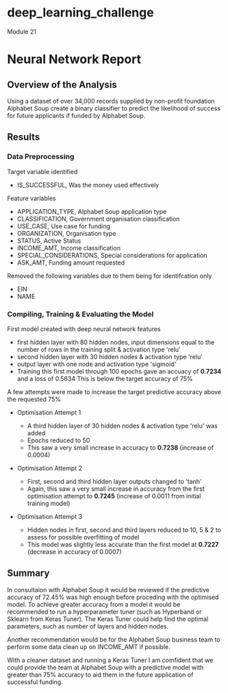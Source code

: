 # deep_learning_challenge
Module 21

# Neural Network Report

## Overview of the Analysis

Using a dataset of over 34,000 records supplied by non-profit foundation Alphabet Soup create a binary classifier 
to predict the likelihood of success for future applicants if funded by Alphabet Soup.

## Results

### Data Preprocessing

Target variable identified 
   * IS_SUCCESSFUL, Was the money used effectively

Feature variables
   * APPLICATION_TYPE, Alphabet Soup application type
   * CLASSIFICATION, Government organisation classification
   * USE_CASE, Use case for funding
   * ORGANIZATION, Organisation type
   * STATUS, Active Status
   * INCOME_AMT, Income classification
   * SPECIAL_CONSIDERATIONS, Special considerations for application
   * ASK_AMT, Funding amount requested            

Removed the following variables due to them being for identifcation only
   * EIN
   * NAME

### Compiling, Training & Evaluating the Model

First model created with deep neural network features
   * first hidden layer with 80 hidden nodes, input dimensions equal to the number of rows in the training split & activation type 'relu'
   * second hidden layer with 30 hidden nodes & activation type 'relu'
   * output layer with one node and activation type 'sigmoid'
   * Training this first model through 100 epochs gave an accuacy of **0.7234** and a loss of 0.5634
          This is below the target accuracy of 75%  

A few attempts were made to increase the target predictive accuracy above the requested 75%
   * Optimisation Attempt 1
       * A third hidden layer of 30 hidden nodes & activation type 'relu' was added
       * Epochs reduced to 50
       * This saw a very small increase in accuracy to **0.7238** (increase of 0.0004)

   * Optimisation Attempt 2
       * First, second and third hidden layer outputs changed to 'tanh'
       * Again, this saw a very small increase in accuracy from the first optimisation attempt to **0.7245** (increase of 0.0011 from initial training model)
           
   * Optimisation Attempt 3
       * Hidden nodes in first, second and third layers reduced to 10, 5 & 2 to assess for possible overfitting of model 
       * This model was slightly less accurate than the first model at **0.7227** (decrease in accuracy of 0.0007)  

## Summary

In consultaion with Alphabet Soup it would be reviewed if the predictive accuracy of 72.45% was high enough before proceding with the optimised model.
To achieve greater accuracy from a model it would be recommended to run a hyperparameter tuner (such as Hyperband or Sklearn from Keras Tuner).
The Keras Tuner could help find the optimal parameters, such as number of layers and hidden nodes.

Another recommendation would be for the Alphabet Soup business team to perform some data clean up on INCOME_AMT if possible.

With a cleaner dataset and running a Keras Tuner I am comfident that we could provide the team at Alphabet Soup with a predictive model with 
greater than 75% accuracy to aid them in the future application of successful funding.